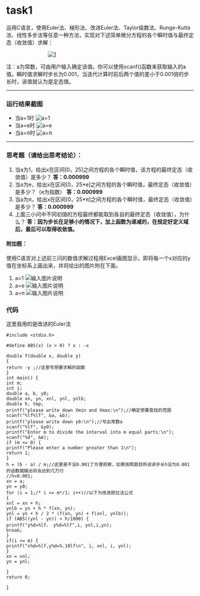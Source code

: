 ﻿# task1
运用C语言，使用Euler法、梯形法、改进Euler法、Taylor级数法、Runge-Kutta法、线性多步法等任意一种方法，实现对下述简单微分方程的各个瞬时值与最终定态（收敛值）求解：

        [![1](https://camo.githubusercontent.com/fd0fcbf5e69e324502d1c7fe05e3f5f6fdf427359b204656410fd7d49bd07ccd/68747470733a2f2f6c617465782e636f6465636f67732e636f6d2f7376672e6c617465783f2535436c656674253543253742253543626567696e2537426d617472697825374479272b793d302673706163653b253543253543792830293d61253543656e642537426d617472697825374425354372696768742e)](https://camo.githubusercontent.com/fd0fcbf5e69e324502d1c7fe05e3f5f6fdf427359b204656410fd7d49bd07ccd/68747470733a2f2f6c617465782e636f6465636f67732e636f6d2f7376672e6c617465783f2535436c656674253543253742253543626567696e2537426d617472697825374479272b793d302673706163653b253543253543792830293d61253543656e642537426d617472697825374425354372696768742e)

注：a为常数，可由用户输入确定该值。你可以使用scanf()函数来获取输入的a值。瞬时值求解时步长为0.001，当迭代计算时前后两个值的差小于0.001倍的步长时，该值就认为是定态值。

----------

### 运行结果截图

 - 当a=1时
![a=1](/imgs/2023-04-27/3llyhU2wfXR0yfxw.png)
 - 当a=e时
![a=e](/imgs/2023-04-27/6kdsWAV3pc4WtHOh.png)
 - 当a=π时
![a=π](/imgs/2023-04-27/yWwHjW5Tr8qBGVXO.png)

----------

### [](https://github.com/ZhuYanzhen1/Geek_Appraisal/blob/main/task1/%E6%8A%A5%E5%91%8A%E6%A8%A1%E6%9D%BF.md#%E6%80%9D%E8%80%83%E9%A2%98%E8%AF%B7%E7%BB%99%E5%87%BA%E6%80%9D%E8%80%83%E7%BB%93%E8%AE%BA)思考题（请给出思考结论）：

1.  当a为1，给出x在区间[0，25]之间方程的各个瞬时值，该方程的最终定态（收敛值）是多少？
**答：0.000999**
2.  当a为e，给出x在区间[0，25*e]之间方程的各个瞬时值，最终定态（收敛值）是多少？（e为指数）
**答：0.000999**
3.  当a为π，给出x在区间[0，25*π]之间方程的各个瞬时值，最终定态（收敛值）是多少？
**答：0.000999**
4.  上面三小问中不同初值的方程最终都能取到各自的最终定态（收敛值），为什么？
**答：因为步长在足够小的情况下，加上函数为递减的，在规定好定义域后，最后可以取得收敛值。**

#### [](https://github.com/ZhuYanzhen1/Geek_Appraisal/blob/main/task1/%E6%8A%A5%E5%91%8A%E6%A8%A1%E6%9D%BF.md#%E9%99%84%E5%8A%A0%E9%A2%98)附加题：

使用C语言对上述前三问的数值求解过程用Excel画图显示，即将每一个x对应的y值在坐标系上画出来，并将绘出的图片附在下面。

 1. a=1
![输入图片说明](/imgs/2023-04-27/NiQTP4EGTlX1KZ36.png)
 2. a=e
![输入图片说明](/imgs/2023-04-27/Im36SwsEwK78bwwQ.png)
 3. a=π
![输入图片说明](/imgs/2023-04-27/BxpCqindQTx5A91c.png)
### 代码
这里我用的是改进的Euler法
```
#include <stdio.h>  
  
#define ABS(x) (x > 0) ? x : -x  
  
double f(double x, double y)  
{  
return -y ;//这里写想要求解的函数  
}  
int main() {  
int m;  
int i;  
double a, b, y0;  
double xn, yn, xnl, ynl, ynlb;  
double h, tmp;  
printf("please write down Xmin and Xmax:\n");//确定想要查找的范围  
scanf("%lf%lf", &a, &b);  
printf("please write down y0:\n");//写出常数a  
scanf("%lf", &y0);  
printf("Enter m to divide the interval into m equal parts:\n");  
scanf("%d", &m);  
if (m <= 0) {  
printf("Please enter a number greater than 1\n");  
return 1;  
}  
h = (b - a) / m;//这里是不设0.001了方便观察，如果按照题目所说讲步长h设为0.001的话数据输出将会达到几万行  
//h=0.001;  
xn = a;  
yn = y0;  
for (i = 1;/* i <= m*/1; i++)//以下为改进欧拉法公式  
{  
xnl = xn + h;  
ynlb = yn + h * f(xn, yn);  
ynl = yn + h / 2 * (f(xn, yn) + f(xnl, ynlb));  
if (ABS((ynl - yn)) < h/1000) {  
printf("y%d=%lf， y%d=%lf",i, ynl,i,yn);  
break;  
}  
if(i <= m) {  
printf("x%d=%lf,y%d=%.10lf\n", i, xnl, i, ynl);  
}  
xn = xnl;  
yn = ynl;  
  
}  
return 0;  
  
}
```
